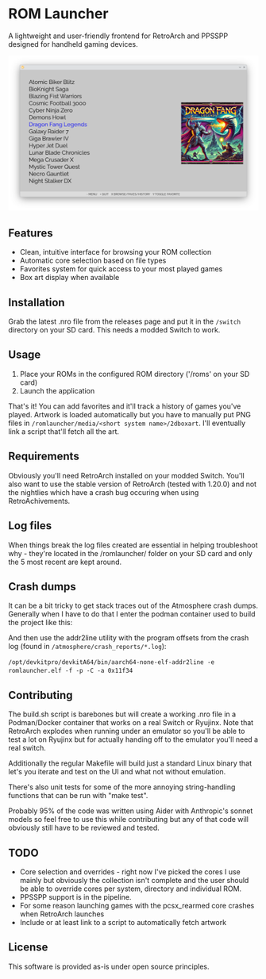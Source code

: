 # ROM Launcher

A lightweight and user-friendly frontend for RetroArch and PPSSPP designed for
handheld gaming devices.

![Screenshot of romlauncher](https://github.com/lreeves/romlauncher/blob/main/screenshot.png?raw=true)

## Features

- Clean, intuitive interface for browsing your ROM collection
- Automatic core selection based on file types
- Favorites system for quick access to your most played games
- Box art display when available

## Installation

Grab the latest .nro file from the releases page and put it in the `/switch`
directory on your SD card. This needs a modded Switch to work.

## Usage

1. Place your ROMs in the configured ROM directory ('/roms' on your SD card)
2. Launch the application

That's it! You can add favorites and it'll track a history of games you've
played. Artwork is loaded automatically but you have to manually put PNG files
in `/romlauncher/media/<short system name>/2dboxart`. I'll eventually link a
script that'll fetch all the art.

## Requirements

Obviously you'll need RetroArch installed on your modded Switch.  You'll also
want to use the stable version of RetroArch (tested with 1.20.0) and not the
nightlies which have a crash bug occuring when using RetroAchivements.

## Log files

When things break the log files created are essential in helping troubleshoot
why - they're located in the /romlauncher/ folder on your SD card and only the
5 most recent are kept around.

## Crash dumps

It can be a bit tricky to get stack traces out of the Atmosphere crash dumps.
Generally when I have to do that I enter the podman container used to build the
project like this:

And then use the addr2line utility with the program offsets from the crash log
(found in `/atmosphere/crash_reports/*.log`):

`/opt/devkitpro/devkitA64/bin/aarch64-none-elf-addr2line -e romlauncher.elf -f -p -C -a 0x11f34`

## Contributing

The build.sh script is barebones but will create a working .nro file in a
Podman/Docker container that works on a real Switch or Ryujinx. Note that
RetroArch explodes when running under an emulator so you'll be able to test a
lot on Ryujinx but for actually handing off to the emulator you'll need a real
switch.

Additionally the regular Makefile will build just a standard Linux binary that
let's you iterate and test on the UI and what not without emulation.

There's also unit tests for some of the more annoying string-handling functions
that can be run with "make test".

Probably 95% of the code was written using Aider with Anthropic's sonnet models
so feel free to use this while contributing but any of that code will obviously
still have to be reviewed and tested.

## TODO

- Core selection and overrides - right now I've picked the cores I use mainly
  but obviously the collection isn't complete and the user should be able to
  override cores per system, directory and individual ROM.
- PPSSPP support is in the pipeline.
- For some reason launching games with the pcsx_rearmed core crashes when
  RetroArch launches
- Include or at least link to a script to automatically fetch artwork

## License

This software is provided as-is under open source principles.
